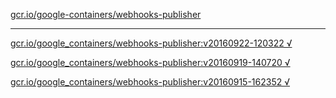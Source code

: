 [gcr.io/google-containers/webhooks-publisher](https://hub.docker.com/r/sqeven/webhooks-publisher/tags/) 

----
[gcr.io/google_containers/webhooks-publisher:v20160922-120322 √](https://hub.docker.com/r/sqeven/webhooks-publisher/tags/)

[gcr.io/google_containers/webhooks-publisher:v20160919-140720 √](https://hub.docker.com/r/sqeven/webhooks-publisher/tags/)

[gcr.io/google_containers/webhooks-publisher:v20160915-162352 √](https://hub.docker.com/r/sqeven/webhooks-publisher/tags/)

